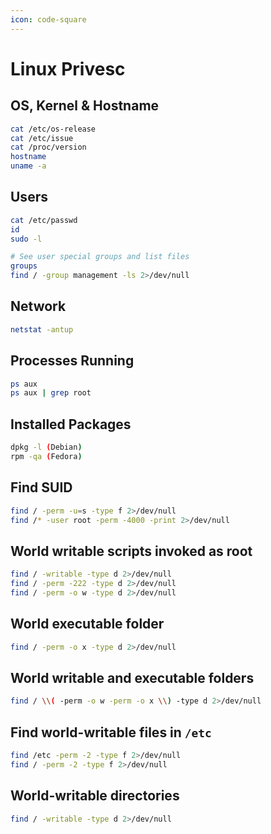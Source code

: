 ```yaml
---
icon: code-square
---
```

# Linux Privesc

## OS, Kernel & Hostname

```bash
cat /etc/os-release
cat /etc/issue
cat /proc/version
hostname
uname -a
```

## Users

```bash
cat /etc/passwd
id
sudo -l

# See user special groups and list files
groups
find / -group management -ls 2>/dev/null
```

## Network

```bash
netstat -antup
```

## Processes Running

```bash
ps aux
ps aux | grep root

```

## Installed Packages

```bash
dpkg -l (Debian)
rpm -qa (Fedora)
```

## Find SUID

```bash
find / -perm -u=s -type f 2>/dev/null
find /* -user root -perm -4000 -print 2>/dev/null
```

## World writable scripts invoked as root

```bash
find / -writable -type d 2>/dev/null
find / -perm -222 -type d 2>/dev/null
find / -perm -o w -type d 2>/dev/null
```

## World executable folder

```bash
find / -perm -o x -type d 2>/dev/null
```

## World writable and executable folders

```bash
find / \\( -perm -o w -perm -o x \\) -type d 2>/dev/null
```

## Find world-writable files in `/etc`

```bash
find /etc -perm -2 -type f 2>/dev/null
find / -perm -2 -type f 2>/dev/null
```

## World-writable directories

```bash
find / -writable -type d 2>/dev/null
```
